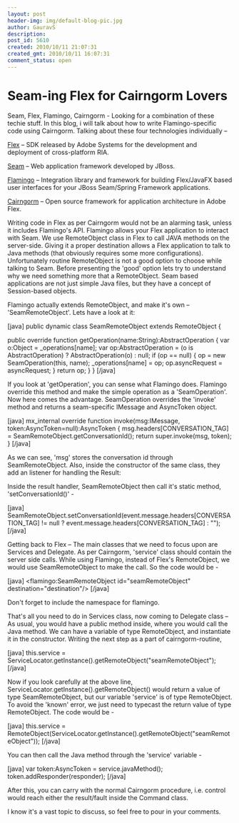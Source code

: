```yaml
---
layout: post
header-img: img/default-blog-pic.jpg
author: GauravS
description: 
post_id: 5610
created: 2010/10/11 21:07:31
created_gmt: 2010/10/11 16:07:31
comment_status: open
---
```


# Seam-ing Flex for Cairngorm Lovers

<p>Seam, Flex, Flamingo, Cairngorm - Looking for a combination of these techie stuff. In this blog, i will talk about how to write Flamingo-specific code using Cairngorm. Talking about these four technologies individually –</p>
<p><a href="http://www.adobe.com/products/flex/?sdid=GXZOB" target="_blank"><span style="text-decoration: underline;">Flex</span></a> – SDK released by Adobe Systems for the development and deployment of cross-platform RIA.</p>
<p><a href="http://seamframework.org/" target="_blank"><span style="text-decoration: underline;">Seam</span></a> – Web application framework developed by JBoss.</p>
<p><a href="http://www.exadel.com/web/portal/flamingo" target="_blank"><span style="text-decoration: underline;">Flamingo</span></a> – Integration library and framework for building Flex/JavaFX based user interfaces for your JBoss Seam/Spring Framework applications.</p>
<p><a href="http://opensource.adobe.com/wiki/display/cairngorm/Cairngorm" target="_blank"><span style="text-decoration: underline;">Cairngorm</span></a> – Open source framework for application architecture in Adobe Flex.</p>
<p>Writing code in Flex as per Cairngorm would not  be an alarming task, unless it includes Flamingo's API. Flamingo allows  your Flex application to interact with Seam. We use RemoteObject class  in Flex to call JAVA methods on the server-side. Giving it a proper  destination allows a Flex application to talk to Java methods (that  obviously requires some more configurations). Unfortunately routine  RemoteObject is not a good option to choose while talking to Seam.  Before presenting the 'good' option lets try to understand why we need  something more that a RemoteObject. Seam based applications are not just  simple Java files, but they have a concept of Session-based objects.</p>
<p><em><!--more--></em>Flamingo actually extends RemoteObject, and make it's own – 'SeamRemoteObject'. Lets have a look at it:</p>
<p>[java]
public dynamic class SeamRemoteObject extends RemoteObject {</p>
<p>public override function getOperation(name:String):AbstractOperation {
    var o:Object = _operations[name];
    var op:AbstractOperation = (o is AbstractOperation) ? AbstractOperation(o) : null;
    if (op == null)
        {
           op = new SeamOperation(this, name);
           _operations[name] = op;
           op.asyncRequest = asyncRequest;
        }
    return op;
    }
}
[/java]</p>
<p>If you look at 'getOperation', you can sense what Flamingo does. Flamingo override this method and make the simple operation as a 'SeamOperation'. Now here comes the advantage. SeamOperation overrides the 'invoke' method and returns a seam-specific IMessage and AsyncToken object.</p>
<p>[java]
mx_internal override function invoke(msg:IMessage, token:AsyncToken=null):AsyncToken {
    msg.headers[CONVERSATION_TAG] = SeamRemoteObject.getConversationId();
    return super.invoke(msg, token);
}
[/java]</p>
<p>As we can see, 'msg' stores the conversation id through SeamRemoteObject. Also, inside the constructor of the same class, they add an listener for handling the Result:</p>
<p>Inside the result handler, SeamRemoteObject then call it's static method, 'setConversationId()' -</p>
<p>[java]
SeamRemoteObject.setConversationId(event.message.headers[CONVERSATION_TAG] != null ? event.message.headers[CONVERSATION_TAG] : &quot;&quot;);
[/java]</p>
<p>Getting back to Flex – The main classes that we need to focus upon are Services and Delegate. As per Cairngorm, 'service' class should contain the server side calls. While using Flamingo, instead of Flex's RemoteObject, we would use SeamRemoteObject to make the call. So the code would be -</p>
<p>[java]
&lt;flamingo:SeamRemoteObject id=&quot;seamRemoteObject&quot;
        destination=&quot;destination&quot;/&gt;
[/java]</p>
<p>Don't forget to include the namespace for flamingo.</p>
<p>That's all you need to do in Services class, now coming to Delegate class – As usual, you would have a public method inside, where you would call the Java method. We can have a variable of type RemoteObject, and instantiate it in the constructor. Writing the next step as a part of cairngorm-routine,</p>
<p>[java]
this.service = ServiceLocator.getInstance().getRemoteObject(&quot;seamRemoteObject&quot;);
[/java]</p>
<p>Now if you look carefully at the above line, ServiceLocator.getInstance().getRemoteObject() would return a value of type SeamRemoteObject, but our variable 'service' is of type RemoteObject. To avoid the 'known' error, we just need to typecast the return value of type RemoteObject. The code would be -</p>
<p>[java]
this.service =  RemoteObject(ServiceLocator.getInstance().getRemoteObject(&quot;seamRemoteObject&quot;));
[/java]</p>
<p>You can then call the Java method through the 'service' variable -</p>
<p>[java]
var token:AsyncToken = service.javaMethod();
token.addResponder(responder);
[/java]</p>
<p>After this, you can carry with the normal Cairngorm procedure, i.e. control would reach either the result/fault inside the Command class.</p>
<p>I know it's a vast topic to discuss, so feel free to pour in your comments.</p>